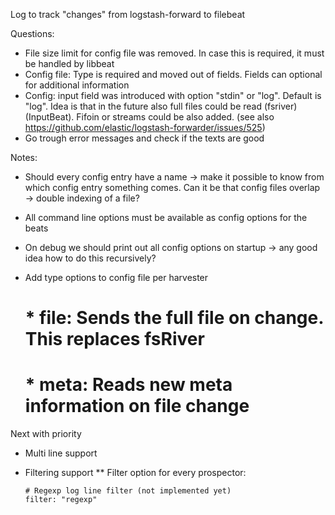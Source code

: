 Log to track "changes" from logstash-forward to filebeat

Questions:

 * File size limit for config file was removed. In case this is required, it must be handled by libbeat
 * Config file: Type is required and moved out of fields. Fields can optional for additional information
 * Config: input field was introduced with option "stdin" or "log". Default is "log". Idea is that in the future
   also full files could be read (fsriver) (InputBeat). Fifoin or streams could be also added. (see also https://github.com/elastic/logstash-forwarder/issues/525)
 * Go trough error messages and check if the texts are good

Notes:
* Should every config entry have a name -> make it possible to know from which config entry something comes.
  Can it be that config files overlap -> double indexing of a file?
* All command line options must be available as config options for the beats
* On debug we should print out all config options on startup -> any good idea how to do this recursively?
* Add type options to config file per harvester

     # * file: Sends the full file on change. This replaces fsRiver
     # * meta: Reads new meta information on file change

Next with priority
* Multi line support
* Filtering support
** Filter option for every prospector:

      # Regexp log line filter (not implemented yet)
      filter: "regexp"


